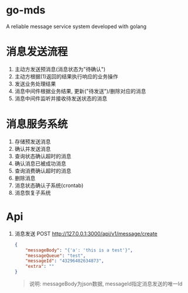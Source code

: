 # go-mds

A reliable message service system developed with golang

# 消息发送流程
1. 主动方发送预消息(消息状态为"待确认")
2. 主动方根据(1)返回的结果执行响应的业务操作
3. 发送业务处理结果
4. 消息中间件根据业务结果, 更新("待发送")/删除对应的消息
5. 消息中间件监听并接收待发送状态的消息


# 消息服务系统
1. 存储预发送消息
2. 确认并发送消息
3. 查询状态确认超时的消息
4. 确认消息已被成功消息
5. 查询消费确认超时的消息
6. 删除消息
7. 消息状态确认子系统(crontab)
8. 消息恢复子系统

# Api
1. 消息发送
    POST http://127.0.0.1:3000/api/v1/message/create
    
    ```json
    {
        "messageBody": "{'a': 'this is a test'}",
        "messageQueue": "test",
        "messageId": "43296482634873",
        "extra": ""
    }
    ```
   > 说明: messageBody为json数据, messageId指定消息发送的唯一Id
